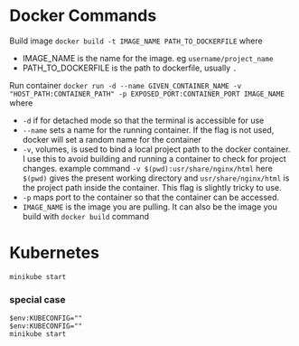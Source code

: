 # Docker Commands
Build image ``` docker build -t IMAGE_NAME PATH_TO_DOCKERFILE ``` where
- IMAGE_NAME is the name for the image. eg ``` username/project_name ```
- PATH_TO_DOCKERFILE is the path to dockerfile, usually ``` . ``` 

Run container ``` docker run -d --name GIVEN_CONTAINER_NAME -v "HOST_PATH:CONTAINER_PATH" -p EXPOSED_PORT:CONTAINER_PORT IMAGE_NAME ``` where
- ``` -d ``` if for detached mode so that the terminal is accessible for use
- ``` --name ``` sets a name for the running container. If the flag is not used, docker will set a random name for the container
- ``` -v ```, volumes, is used to bind a local project path to the docker container. I use this to avoid building and running a container to check for project changes. example command ``` -v $(pwd):usr/share/nginx/html ``` here ```$(pwd)``` gives the present working directory and ```usr/share/nginx/html``` is the project path inside the container. This flag is slightly tricky to use.
- ``` -p ``` maps port to the container so that the container can be accessed.
- ``` IMAGE_NAME ``` is the image you are pulling. It can also be the image you build with ``` docker build ``` command

# Kubernetes
```
minikube start
```
### special case
```
$env:KUBECONFIG="" 
$env:KUBECONFIG=""
minikube start
```
